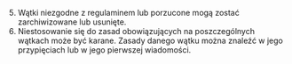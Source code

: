 5. Wątki niezgodne z regulaminem lub porzucone mogą zostać zarchiwizowane lub usunięte.
6. Niestosowanie się do zasad obowiązujących na poszczególnych wątkach może być karane. Zasady danego wątku można znaleźć w jego przypięciach lub w jego pierwszej wiadomości.

